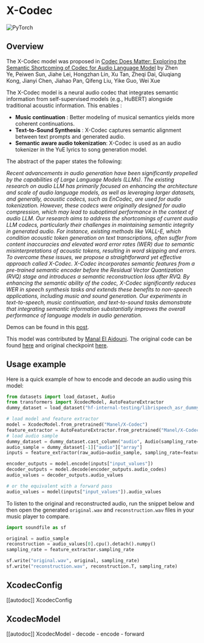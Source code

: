 <!--Copyright 2023 The HuggingFace Team. All rights reserved.

Licensed under the Apache License, Version 2.0 (the "License"); you may not use this file except in compliance with
the License. You may obtain a copy of the License at

http://www.apache.org/licenses/LICENSE-2.0

Unless required by applicable law or agreed to in writing, software distributed under the License is distributed on
an "AS IS" BASIS, WITHOUT WARRANTIES OR CONDITIONS OF ANY KIND, either express or implied. See the License for the
specific language governing permissions and limitations under the License.

⚠️ Note that this file is in Markdown but contain specific syntax for our doc-builder (similar to MDX) that may not be
rendered properly in your Markdown viewer.

-->

# X-Codec

<div class="flex flex-wrap space-x-1">
<img alt="PyTorch" src="https://img.shields.io/badge/PyTorch-DE3412?style=flat&logo=pytorch&logoColor=white">
</div>

## Overview

The X-Codec model was proposed in [Codec Does Matter: Exploring the Semantic Shortcoming of Codec for Audio Language Model](https://arxiv.org/abs/2408.17175) by Zhen Ye, Peiwen Sun, Jiahe Lei, Hongzhan Lin, Xu Tan, Zheqi Dai, Qiuqiang Kong, Jianyi Chen, Jiahao Pan, Qifeng Liu, Yike Guo, Wei Xue

The X-Codec model is a neural audio codec that integrates semantic information from self-supervised models (e.g., HuBERT) alongside traditional acoustic information. This enables :

- **Music continuation** : Better modeling of musical semantics yields more coherent continuations.
- **Text-to-Sound Synthesis** : X-Codec captures semantic alignment between text prompts and generated audio.
- **Semantic aware audio tokenization**: X-Codec is used as an audio tokenizer in the YuE lyrics to song generation model.

The abstract of the paper states the following:

*Recent advancements in audio generation have been significantly propelled by the capabilities of Large Language Models (LLMs). The existing research on audio LLM has primarily focused on enhancing the architecture and scale of audio language models, as well as leveraging larger datasets, and generally, acoustic codecs, such as EnCodec, are used for audio tokenization. However, these codecs were originally designed for audio compression, which may lead to suboptimal performance in the context of audio LLM. Our research aims to address the shortcomings of current audio LLM codecs, particularly their challenges in maintaining semantic integrity in generated audio. For instance, existing methods like VALL-E, which condition acoustic token generation on text transcriptions, often suffer from content inaccuracies and elevated word error rates (WER) due to semantic misinterpretations of acoustic tokens, resulting in word skipping and errors. To overcome these issues, we propose a straightforward yet effective approach called X-Codec. X-Codec incorporates semantic features from a pre-trained semantic encoder before the Residual Vector Quantization (RVQ) stage and introduces a semantic reconstruction loss after RVQ. By enhancing the semantic ability of the codec, X-Codec significantly reduces WER in speech synthesis tasks and extends these benefits to non-speech applications, including music and sound generation. Our experiments in text-to-speech, music continuation, and text-to-sound tasks demonstrate that integrating semantic information substantially improves the overall performance of language models in audio generation.* 

Demos can be found in this [post](https://x-codec-audio.github.io/).


This model was contributed by [Manal El Aidouni](https://huggingface.co/Manel). The original code can be found [here](https://github.com/zhenye234/xcodec) and original checkpoint [here](https://huggingface.co/ZhenYe234/xcodec/blob/main/xcodec_speech_hubert_librispeech.pth).



## Usage example 

Here is a quick example of how to encode and decode an audio using this model:

```python 
from datasets import load_dataset, Audio
from transformers import XcodecModel, AutoFeatureExtractor
dummy_dataset = load_dataset("hf-internal-testing/librispeech_asr_dummy", "clean", split="validation")

# load model and feature extractor
model = XcodecModel.from_pretrained("Manel/X-Codec")
feature_extractor = AutoFeatureExtractor.from_pretrained("Manel/X-Codec")
# load audio sample
dummy_dataset = dummy_dataset.cast_column("audio", Audio(sampling_rate=feature_extractor.sampling_rate))
audio_sample = dummy_dataset[-1]["audio"]["array"]
inputs = feature_extractor(raw_audio=audio_sample, sampling_rate=feature_extractor.sampling_rate, return_tensors="pt")

encoder_outputs = model.encode(inputs["input_values"])
decoder_outputs = model.decode(encoder_outputs.audio_codes)
audio_values = decoder_outputs.audio_values

# or the equivalent with a forward pass
audio_values = model(inputs["input_values"]).audio_values

```
To listen to the original and reconstructed audio, run the snippet below and then open the generated `original.wav` and `reconstruction.wav` files in your music player to compare.

```python
import soundfile as sf

original = audio_sample
reconstruction = audio_values[0].cpu().detach().numpy()
sampling_rate = feature_extractor.sampling_rate

sf.write("original.wav", original, sampling_rate)
sf.write("reconstruction.wav", reconstruction.T, sampling_rate)
```


## XcodecConfig

[[autodoc]] XcodecConfig


## XcodecModel

[[autodoc]] XcodecModel
    - decode
    - encode
    - forward